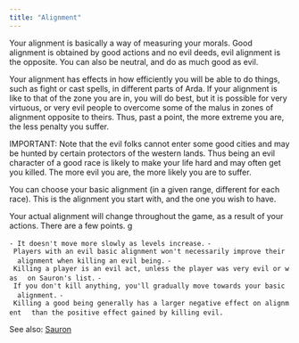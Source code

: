 ```yaml
---
title: "Alignment"
---
```


Your alignment is basically a way of measuring your morals. Good
alignment is obtained by good actions and no evil deeds, evil alignment
is the opposite. You can also be neutral, and do as much good as evil.

Your alignment has effects in how efficiently you will be able to do
things, such as fight or cast spells, in different parts of Arda. If
your alignment is like to that of the zone you are in, you will do best,
but it is possible for very virtuous, or very evil people to overcome
some of the malus in zones of alignment opposite to theirs. Thus, past a
point, the more extreme you are, the less penalty you suffer.

IMPORTANT: Note that the evil folks cannot enter some good cities and
may be hunted by certain protectors of the western lands. Thus being an
evil character of a good race is likely to make your life hard and may
often get you killed. The more evil you are, the more likely you are to
suffer.

You can choose your basic alignment (in a given range, different for
each race). This is the alignment you start with, and the one you wish
to have.

Your actual alignment will change throughout the game, as a result of
your actions. There are a few points. <nowiki>g

`- It doesn't move more slowly as levels increase.`
`- Players with an evil basic alignment won't necessarily improve their`
`  alignment when killing an evil being.`
`- Killing a player is an evil act, unless the player was very evil or was`
`  on Sauron's list.`
`- If you don't kill anything, you'll gradually move towards your basic`
`  alignment.`
`- Killing a good being generally has a larger negative effect on alignment`
`  than the positive effect gained by killing evil.`

</pre>

See also: [Sauron](Sauron "wikilink")